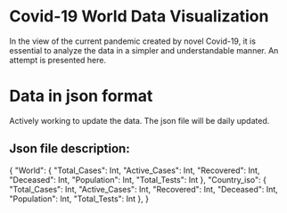 # Covid-19 World Data Visualization

In the view of the current pandemic created by novel Covid-19, it is essential to analyze the data in a simpler and understandable manner.
An attempt is presented here.

# Data in json format

Actively working to update the data. The json file will be daily updated.

## Json file description:
{
 "World": {
  "Total_Cases": Int,
  "Active_Cases": Int,
  "Recovered": Int,
  "Deceased": Int,
  "Population": Int,
  "Total_Tests": Int
 },
 "Country_iso": {
  "Total_Cases": Int,
  "Active_Cases": Int,
  "Recovered": Int,
  "Deceased": Int,
  "Population": Int,
  "Total_Tests": Int
 },
 }
